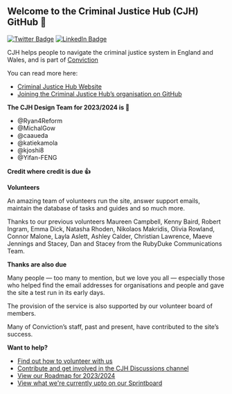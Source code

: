 ## Welcome to the Criminal Justice Hub (CJH) GitHub :wave:

[![Twitter Badge](https://img.shields.io/badge/Twitter-Profile-informational?style=flat&logo=twitter&logoColor=white&color=1CA2F1)](https://twitter.com/crimjusticehub)
[![LinkedIn Badge](https://img.shields.io/badge/LinkedIn-Profile-informational?style=flat&logo=linkedin&logoColor=white&color=0D76A8)](https://www.linkedin.com/showcase/criminal-justice-hub-uk/)

CJH helps people to navigate the criminal justice system in England and Wales, and is part of [Conviction](https://www.github.com/convictioncares)

You can read more here:

- [Criminal Justice Hub Website](https://www.criminaljusticehub.org.uk)
- [Joining the Criminal Justice Hub’s organisation on GitHub](https://github.com/criminaljusticehub/.github/blob/main/JOINING.md)

**The CJH Design Team for 2023/2024 is 👥**

- @Ryan4Reform 
- @MichalGow 
- @caaueda 
- @katiekamola 
- @kjoshi8 
- @Yifan-FENG 

**Credit where credit is due 👍**

**Volunteers**  

An amazing team of volunteers run the site, answer support emails, maintain the database of tasks and guides and so much more. 

Thanks to our previous volunteers Maureen Campbell, Kenny Baird, Robert Ingram, Emma Dick, Natasha Rhoden, Nikolaos Makridis, Olivia Rowland, Connor Malone, Layla Aslett, Ashley Calder, Christian Lawrence, Maeve Jennings and Stacey, Dan and Stacey from the RubyDuke Communications Team.

**Thanks are also due**  

Many people — too many to mention, but we love you all — especially those who helped find the email addresses for organisations and people and gave the site a test run in its early days.

The provision of the service is also supported by our volunteer board of members.

Many of Conviction’s staff, past and present, have contributed to the site’s success.

**Want to help?**  

- [Find out how to volunteer with us](https://www.criminaljusticehub.org.uk/criminal-justice-hub-volunteer-vacancies/) 
- [Contribute and get involved in the CJH Discussions channel](https://github.com/criminaljusticehub/.github/discussions/new/choose/) 
- [View our Roadmap for 2023/2024](https://github.com/orgs/criminaljusticehub/projects/8/) 
- [View what we're currently upto on our Sprintboard](https://github.com/orgs/criminaljusticehub/projects/9/) 
